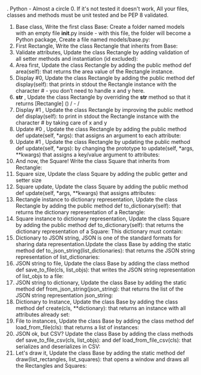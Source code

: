 . Python - Almost a circle
0. If it's not tested it doesn't work, All your files, classes and methods must be unit tested and be PEP 8 validated.
1. Base class, Write the first class Base: Create a folder named models with an empty file __init__.py inside - with this file, the folder will become a Python package, Create a file named models/base.py:
2. First Rectangle, Write the class Rectangle that inherits from Base:
3. Validate attributes, Update the class Rectangle by adding validation of all setter methods and instantiation (id excluded):
4. Area first, Update the class Rectangle by adding the public method def area(self): that returns the area value of the Rectangle instance.
5. Display #0, Update the class Rectangle by adding the public method def display(self): that prints in stdout the Rectangle instance with the character # - you don’t need to handle x and y here.
6. __str__ , Update the class Rectangle by overriding the __str__ method so that it returns [Rectangle] (<id>) <x>/<y> - <width>/<height>
7. Display #1 , Update the class Rectangle by improving the public method def display(self): to print in stdout the Rectangle instance with the character # by taking care of x and y
8. Update #0 , Update the class Rectangle by adding the public method def update(self, *args): that assigns an argument to each attribute:
9. Update #1 , Update the class Rectangle by updating the public method def update(self, *args): by changing the prototype to update(self, *args, **kwargs) that assigns a key/value argument to attributes:
10. And now, the Square! Write the class Square that inherits from Rectangle:
11. Square size, Update the class Square by adding the public getter and setter size
12. Square update, Update the class Square by adding the public method def update(self, *args, **kwargs) that assigns attributes:
13. Rectangle instance to dictionary representation, Update the class Rectangle by adding the public method def to_dictionary(self): that returns the dictionary representation of a Rectangle:
14. Square instance to dictionary representation, Update the class Square by adding the public method def to_dictionary(self): that returns the dictionary representation of a Square: This dictionary must contain:
15. Dictionary to JSON string, JSON is one of the standard formats for sharing data representation.Update the class Base by adding the static method def to_json_string(list_dictionaries): that returns the JSON string representation of list_dictionaries:
16. JSON string to file, Update the class Base by adding the class method def save_to_file(cls, list_objs): that writes the JSON string representation of list_objs to a file:
17. JSON string to dictionary, Update the class Base by adding the static method def from_json_string(json_string): that returns the list of the JSON string representation json_string:
18. Dictionary to Instance, Update the class Base by adding the class method def create(cls, **dictionary): that returns an instance with all attributes already set:
19. File to instances, Update the class Base by adding the class method def load_from_file(cls): that returns a list of instances:
20. JSON ok, but CSV? Update the class Base by adding the class methods def save_to_file_csv(cls, list_objs): and def load_from_file_csv(cls): that serializes and deserializes in CSV:
21. Let's draw it, Update the class Base by adding the static method def draw(list_rectangles, list_squares): that opens a window and draws all the Rectangles and Squares:

